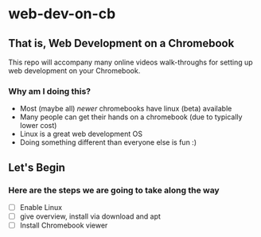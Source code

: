 # web-dev-on-cb

## That is, Web Development on a Chromebook

This repo will accompany many online videos walk-throughs for setting up web
development on your Chromebook.

### Why am I doing this?

- Most (maybe all) *newer* chromebooks have linux (beta) available
- Many people can get their hands on a chromebook (due to typically lower cost)
- Linux is a great web development OS 
- Doing something different than everyone else is fun :)

## Let's Begin

### Here are the steps we are going to take along the way

- [ ] Enable Linux
- [ ] give overview, install via download and apt
- [ ] Install Chromebook viewer
